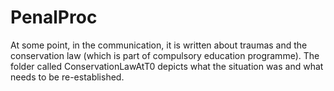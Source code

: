 # PenalProc

At some point, in the communication, it is written about traumas and the conservation law (which is part of compulsory education programme).
The folder called ConservationLawAtT0 depicts what the situation was and what needs to be re-established.

